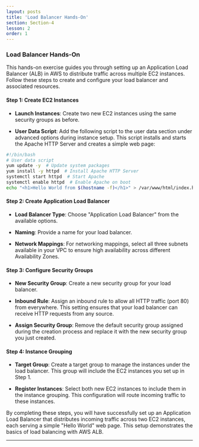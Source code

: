 ```yaml
---
layout: posts
title: 'Load Balancer Hands-On'
section: Section-4
lesson: 2
order: 1
---
```


### Load Balancer Hands-On

This hands-on exercise guides you through setting up an Application Load Balancer (ALB) in AWS to distribute traffic across multiple EC2 instances. Follow these steps to create and configure your load balancer and associated resources.

<!-- pagebreak -->

#### Step 1: Create EC2 Instances

- **Launch Instances**: Create two new EC2 instances using the same security groups as before.

- **User Data Script**: Add the following script to the user data section under advanced options during instance setup. This script installs and starts the Apache HTTP Server and creates a simple web page:

```bash
#!/bin/bash
# User data script
yum update -y  # Update system packages
yum install -y httpd  # Install Apache HTTP Server
systemctl start httpd  # Start Apache
systemctl enable httpd  # Enable Apache on boot
echo "<h1>Hello World from $(hostname -f)</h1>" > /var/www/html/index.html
```

<!-- pagebreak -->

#### Step 2: Create Application Load Balancer

- **Load Balancer Type**: Choose "Application Load Balancer" from the available options.

- **Naming**: Provide a name for your load balancer.

- **Network Mappings**: For networking mappings, select all three subnets available in your VPC to ensure high availability across different Availability Zones.

<!-- pagebreak -->

#### Step 3: Configure Security Groups

- **New Security Group**: Create a new security group for your load balancer.

- **Inbound Rule**: Assign an inbound rule to allow all HTTP traffic (port 80) from everywhere. This setting ensures that your load balancer can receive HTTP requests from any source.

- **Assign Security Group**: Remove the default security group assigned during the creation process and replace it with the new security group you just created.

<!-- pagebreak -->

#### Step 4: Instance Grouping

- **Target Group**: Create a target group to manage the instances under the load balancer. This group will include the EC2 instances you set up in Step 1.

- **Register Instances**: Select both new EC2 instances to include them in the instance grouping. This configuration will route incoming traffic to these instances.

By completing these steps, you will have successfully set up an Application Load Balancer that distributes incoming traffic across two EC2 instances, each serving a simple "Hello World" web page. This setup demonstrates the basics of load balancing with AWS ALB.

---

